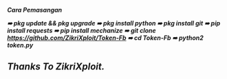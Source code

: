 <b><I>Cara Pemasangan

➠ pkg update && pkg upgrade 
➠ pkg install python 
➠ pkg install git 
➠ pip install requests 
➠ pip install mechanize
➠ git clone https://github.com/ZikriXploit/Token-Fb
➠ cd Token-Fb
➠ python2 token.py

## Thanks To ZikriXploit. ##
